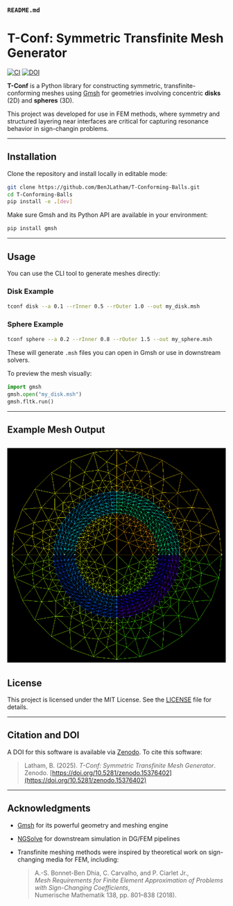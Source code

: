 ###  `README.md`

# T-Conf: Symmetric Transfinite Mesh Generator

[![CI](https://github.com/BenJLatham/T-Conforming-Balls/actions/workflows/ci.yml/badge.svg)](https://github.com/BenJLatham/T-Conforming-Balls/actions/workflows/ci.yml)
[![DOI](https://zenodo.org/badge/DOI/10.5281/zenodo.15376402.svg)](https://doi.org/10.5281/zenodo.15376402)

**T-Conf** is a Python library for constructing symmetric, transfinite-conforming meshes using [Gmsh](https://gmsh.info/) for geometries involving concentric **disks** (2D) and **spheres** (3D).

This project was developed for use in FEM methods, where symmetry and structured layering near interfaces are critical for capturing resonance behavior in sign-changin problems.

---

## Installation

Clone the repository and install locally in editable mode:

```bash
git clone https://github.com/BenJLatham/T-Conforming-Balls.git
cd T-Conforming-Balls
pip install -e .[dev]
````

Make sure Gmsh and its Python API are available in your environment:

```bash
pip install gmsh
```

---

## Usage

You can use the CLI tool to generate meshes directly:

### Disk Example

```bash
tconf disk --a 0.1 --rInner 0.5 --rOuter 1.0 --out my_disk.msh
```

### Sphere Example

```bash
tconf sphere --a 0.2 --rInner 0.8 --rOuter 1.5 --out my_sphere.msh
```

These will generate `.msh` files you can open in Gmsh or use in downstream solvers.

To preview the mesh visually:

```python
import gmsh
gmsh.open("my_disk.msh")
gmsh.fltk.run()
```

---

## Example Mesh Output
![Example Mesh](examples/sample_disk.png)
---

##  License

This project is licensed under the MIT License. See the [LICENSE](LICENSE) file for details.

---

##  Citation and DOI

A DOI for this software is available via [Zenodo](https://zenodo.org/). To cite this software:

> Latham, B. (2025). *T-Conf: Symmetric Transfinite Mesh Generator*. Zenodo. [https://doi.org/10.5281/zenodo.15376402](https://doi.org/10.5281/zenodo.15376402)


---

##  Acknowledgments

* [Gmsh](https://gmsh.info/) for its powerful geometry and meshing engine
* [NGSolve](https://ngsolve.org/) for downstream simulation in DG/FEM pipelines
* Transfinite meshing methods were inspired by theoretical work on sign-changing media for FEM, including:

  > A.-S. Bonnet-Ben Dhia, C. Carvalho, and P. Ciarlet Jr.,  
  > *Mesh Requirements for Finite Element Approximation of Problems with Sign-Changing Coefficients*,  
  > Numerische Mathematik 138, pp. 801–838 (2018).